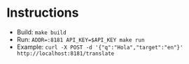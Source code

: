 # Instructions

- Build: `make build`
- Run: `ADDR=:8181 API_KEY=$API_KEY make run`
- Example: `curl -X POST -d '{"q":"Hola","target":"en"}' http://localhost:8181/translate`
